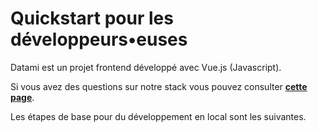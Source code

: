 # Quickstart pour les développeurs•euses

Datami est un projet frontend développé avec Vue.js (Javascript).

Si vous avez des questions sur notre stack vous pouvez consulter **[cette page](/software)**.

Les étapes de base pour du développement en local sont les suivantes.
